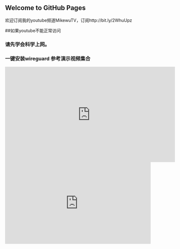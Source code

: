 ## Welcome to GitHub Pages
欢迎订阅我的youtube频道MikewuTV，订阅http://bit.ly/2WhuUpz



##如果youtube不能正常访问
### 请先学会科学上网。

### 一键安装wireguard 参考演示视频集合

<iframe width="560" height="315" src="https://www.youtube.com/embed/NuP_iOCEocg" frameborder="0" allow="accelerometer; autoplay; encrypted-media; gyroscope; picture-in-picture" allowfullscreen></iframe>


<iframe width="480" height="270" src="https://www.youtube.com/embed/NuP_iOCEocg" frameborder="0" allow="accelerometer; autoplay; encrypted-media; gyroscope; picture-in-picture" allowfullscreen></ifr
